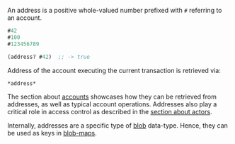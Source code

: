 An address is a positive whole-valued number prefixed with `#` referring to an account.

```clojure
#42
#100
#123456789

(address? #42)  ;; -> true
```

Address of the account executing the current transaction is retrieved via:

```clojure
*address*
```

The section about [accounts](/cvm/accounts) showcases how they can be retrieved from addresses, as well as typical account
operations. Addresses also play a critical role in access control as described in the [section about actors](/cvm/accounts/actors).

Internally, addresses are a specific type of [blob](/cvm/data-types/blob) data-type. Hence, they can be used as keys in [blob-maps](/cvm/data-types/blob-map).
